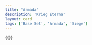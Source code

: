 ```yaml
---
title: "Armada"
description: 'Krieg Eterna'
layout: card
tags: ['Base Set', 'Armada', 'Siege']
---
```

{{<card-detail-page title="Armada" artwork="The Battle of Terheide by Jan Abrahamsz Beerstraaten (1653)" />}}